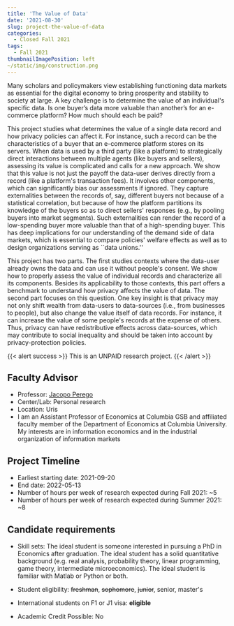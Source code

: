 ```yaml
---
title: 'The Value of Data'
date: '2021-08-30'
slug: project-the-value-of-data
categories:
  - Closed Fall 2021
tags:
  - Fall 2021
thumbnailImagePosition: left
~/static/img/construction.png
---
```

Many scholars and policymakers view establishing functioning data markets as essential for the digital economy to bring prosperity and stability to society at large. A key challenge is to determine the value of an individual's specific data. Is one buyer’s data more valuable than another’s for an e-commerce platform? How much should each be paid? 

<!--more-->


This project studies what determines the value of a single data record and how privacy policies can affect it. For instance, such a record can be the characteristics of a buyer that an e-commerce platform stores on its servers. When data is used by a third party (like a platform) to strategically direct interactions between multiple agents (like buyers and sellers), assessing its value is complicated and calls for a new approach. We show that this value is not just the payoff the data-user derives directly from a record (like a platform's transaction fees). It involves other components, which can significantly bias our assessments if ignored. They capture externalities between the records of, say, different buyers not because of a statistical correlation, but because of how the platform partitions its knowledge of the buyers so as to direct sellers' responses (e.g., by pooling buyers into market segments). Such externalities can render the record of a low-spending buyer more valuable than that of a high-spending buyer. This has deep implications for our understanding of the demand side of data markets, which is essential to compare policies' welfare effects as well as to design organizations serving as ``data unions.''

This project has two parts. The first studies contexts where the data-user already owns the data and can use it without people's consent. We show how to properly assess the value of individual records and characterize all its components. Besides its applicability to those contexts, this part offers a benchmark to understand how privacy affects the value of data. The second part focuses on this question. One key insight is that privacy may not only shift wealth from data-users to data-sources (i.e., from businesses to people), but also change the value itself of data records. For instance, it can increase the value of some people's records at the expense of others. Thus, privacy can have redistributive effects across data-sources, which may contribute to social inequality and should be taken into account by privacy-protection policies.

{{< alert success >}}
This is an UNPAID research project.
{{< /alert >}}

## Faculty Advisor
+ Professor: [Jacopo Perego](www.jperego.com)
+ Center/Lab: Personal research
+ Location: Uris
+ I am an Assistant Professor of Economics at Columbia GSB and affiliated faculty member of the Department of Economics at Columbia University. My interests are in information economics and in the industrial organization of information markets

## Project Timeline
+ Earliest starting date: 2021-09-20
+ End date: 2022-05-13
+ Number of hours per week of research expected during Fall 2021: ~5
+ Number of hours per week of research expected during Summer 2021: ~8

## Candidate requirements
+ Skill sets: 
  The ideal student is someone interested in pursuing a PhD in Economics after graduation. The ideal student has a solid quantitative background (e.g. real analysis, probability theory, linear programming, game theory, intermediate microeconomics). The ideal student  is familiar with Matlab or Python or both. 
  
+ Student eligibility: ~~freshman~~, ~~sophomore~~, ~~junior~~, senior, master's
+ International students on F1 or J1 visa: **eligible**
+ Academic Credit Possible: No

